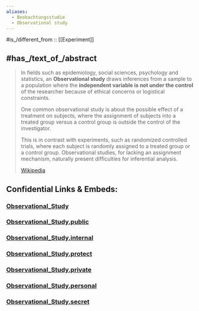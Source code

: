 ```yaml
---
aliases:
  - Beobachtungsstudie
  - Observational study
---
```


#is_/different_from :: [[Experiment]] 

## #has_/text_of_/abstract 

> In fields such as epidemiology, social sciences, psychology  and statistics, 
> an **Observational study** draws inferences from a sample to a population 
> where the __independent variable is not under the control__ of the researcher 
> because of ethical concerns or logistical constraints. 
> 
> One common observational study is about the possible effect of a treatment on subjects, 
> where the assignment of subjects into a treated group versus a control group 
> is outside the control of the investigator. 
> 
> This is in contrast with experiments, such as randomized controlled trials, 
> where each subject is randomly assigned to a treated group or a control group. 
> Observational studies, for lacking an assignment mechanism, 
> naturally present difficulties for inferential analysis.
>
> [Wikipedia](https://en.wikipedia.org/wiki/Observational%20study) 


## Confidential Links & Embeds: 

### [Observational_Study](/_Standards/Mathematics/Statistics/Observational_Study.md) 

### [Observational_Study.public](/_public/Mathematics/Statistics/Observational_Study.public.md) 

### [Observational_Study.internal](/_internal/Mathematics/Statistics/Observational_Study.internal.md) 

### [Observational_Study.protect](/_protect/Mathematics/Statistics/Observational_Study.protect.md) 

### [Observational_Study.private](/_private/Mathematics/Statistics/Observational_Study.private.md) 

### [Observational_Study.personal](/_personal/Mathematics/Statistics/Observational_Study.personal.md) 

### [Observational_Study.secret](/_secret/Mathematics/Statistics/Observational_Study.secret.md)

